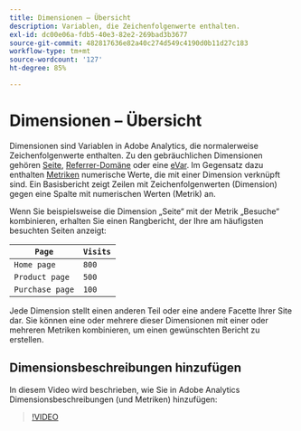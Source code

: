 ```yaml
---
title: Dimensionen – Übersicht
description: Variablen, die Zeichenfolgenwerte enthalten.
exl-id: dc00e06a-fdb5-40e3-82e2-269bad3b3677
source-git-commit: 482817636e82a40c274d549c4190d0b11d27c183
workflow-type: tm+mt
source-wordcount: '127'
ht-degree: 85%

---
```


# Dimensionen – Übersicht

Dimensionen sind Variablen in Adobe Analytics, die normalerweise Zeichenfolgenwerte enthalten. Zu den gebräuchlichen Dimensionen gehören [Seite](page.md), [Referrer-Domäne](referring-domain.md) oder eine [eVar](evar.md). Im Gegensatz dazu enthalten [Metriken](../metrics/overview.md) numerische Werte, die mit einer Dimension verknüpft sind. Ein Basisbericht zeigt Zeilen mit Zeichenfolgenwerten (Dimension) gegen eine Spalte mit numerischen Werten (Metrik) an.

Wenn Sie beispielsweise die Dimension „Seite“ mit der Metrik „Besuche“ kombinieren, erhalten Sie einen Rangbericht, der Ihre am häufigsten besuchten Seiten anzeigt:

| `Page` | `Visits` |
| --- | --- |
| `Home page` | `800` |
| `Product page` | `500` |
| `Purchase page` | `100` |

Jede Dimension stellt einen anderen Teil oder eine andere Facette Ihrer Site dar. Sie können eine oder mehrere dieser Dimensionen mit einer oder mehreren Metriken kombinieren, um einen gewünschten Bericht zu erstellen.

## Dimensionsbeschreibungen hinzufügen

In diesem Video wird beschrieben, wie Sie in Adobe Analytics Dimensionsbeschreibungen (und Metriken) hinzufügen:

>[!VIDEO](https://video.tv.adobe.com/v/25453/?quality=12)
